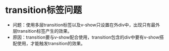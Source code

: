 # transition标签问题
- 问题：使用多层transition标签以及v-show只设置在外div中，出现只有最外层transition标签产生的效果。
- 原因：transition要与v-show配合使用，transition包含的div中要有v-show搭配使用，才能触发transition的效果。
